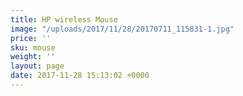 ```yaml
---
title: HP wireless Mouse
image: "/uploads/2017/11/28/20170711_115831-1.jpg"
price: ''
sku: mouse
weight: ''
layout: page
date: 2017-11-28 15:13:02 +0000
---
```

